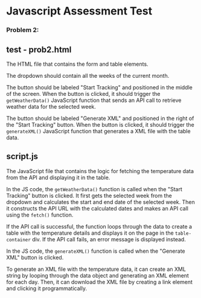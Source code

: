 # Javascript Assessment Test

### Problem 2:

## test - prob2.html
The HTML file that contains the form and table elements.

The dropdown should contain all the weeks of the current month.

The button should be labeled "Start Tracking" and positioned in the middle of the screen.
When the button is clicked, it should trigger the `getWeatherData()` JavaScript function that sends an API call to retrieve weather data for the selected week.

The button should be labeled "Generate XML" and positioned in the right of the "Start Tracking" button.
When the button is clicked, it should trigger the `generateXML()` JavaScript function that generates a XML file with the table data.


## script.js
The JavaScript file that contains the logic for fetching the temperature data from the API and displaying it in the table.

In the JS code, the `getWeatherData()` function is called when the "Start Tracking" button is clicked. 
It first gets the selected week from the dropdown and calculates the start and end date of the selected week. 
Then it constructs the API URL with the calculated dates and makes an API call using the `fetch()` function.

If the API call is successful, the function loops through the data to create a table with the temperature details and displays it on the page in the `table-container` div. 
If the API call fails, an error message is displayed instead.

In the JS code, the `generateXML()` function is called when the "Generate XML" button is clicked. 

To generate an XML file with the temperature data, it can create an XML string by looping through the data object and generating an XML element for each day. 
Then, it can download the XML file by creating a link element and clicking it programmatically.


